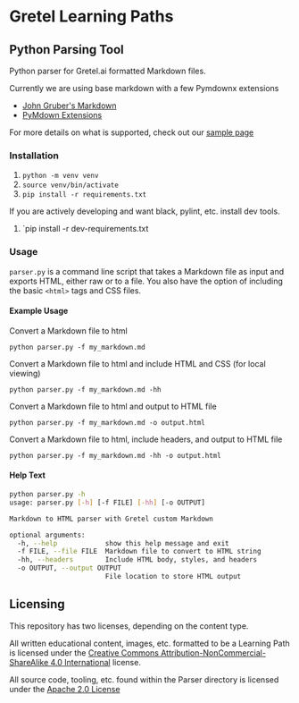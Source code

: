 # Gretel Learning Paths


## Python Parsing Tool
Python parser for Gretel.ai formatted Markdown files.

Currently we are using base markdown with a few Pymdownx extensions

* [John Gruber's Markdown](https://daringfireball.net/projects/markdown/)
* [PyMdown Extensions](https://facelessuser.github.io/pymdown-extensions/)

For more details on what is supported, check out our [sample page](sample.md)

### Installation
1. `python -m venv venv`
1. `source venv/bin/activate`
1. `pip install -r requirements.txt`

If you are actively developing and want black, pylint, etc. install dev tools.
1. `pip install -r dev-requirements.txt

### Usage
`parser.py` is a command line script that takes a Markdown file as input and
exports HTML, either raw or to a file. You also have the option of including the
basic `<html>` tags and CSS files.

#### Example Usage
Convert a Markdown file to html
```
python parser.py -f my_markdown.md
```

Convert a Markdown file to html and include HTML and CSS (for local viewing)
```
python parser.py -f my_markdown.md -hh
```

Convert a Markdown file to html and output to HTML file
```
python parser.py -f my_markdown.md -o output.html
```

Convert a Markdown file to html, include headers, and output to HTML file
```
python parser.py -f my_markdown.md -hh -o output.html
```

#### Help Text
```bash
python parser.py -h
usage: parser.py [-h] [-f FILE] [-hh] [-o OUTPUT]

Markdown to HTML parser with Gretel custom Markdown

optional arguments:
  -h, --help            show this help message and exit
  -f FILE, --file FILE  Markdown file to convert to HTML string
  -hh, --headers        Include HTML body, styles, and headers
  -o OUTPUT, --output OUTPUT
                        File location to store HTML output
```

## Licensing
This repository has two licenses, depending on the content type. 

All written educational content, images, etc. formatted to be a Learning Path is 
licensed under the [Creative Commons Attribution-NonCommercial-ShareAlike 4.0 International](https://creativecommons.org/licenses/by-nc-sa/4.0/) license.

All source code, tooling, etc. found within the Parser directory is licensed under the
[Apache 2.0 License](Parser/LICENSE)